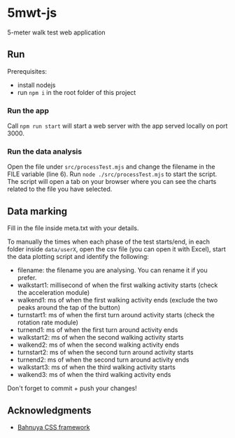 # 5mwt-js
5-meter walk test web application

## Run

Prerequisites:
- install nodejs
- run `npm i` in the root folder of this project

### Run the app
Call `npm run start` will start a web server with the app served locally on port 3000.

### Run the data analysis
Open the file under `src/processTest.mjs` and change the filename in the FILE variable (line 6). Run `node ./src/processTest.mjs` to start the script.
The script will open a tab on your browser where you can see the charts related to the file you have selected.

## Data marking
Fill in the file inside meta.txt with your details.

To manually the times when each phase of the test starts/end, in each folder inside `data/userX`, open the csv file (you can open it with Excel), start the data plotting script and identify the following:

- filename: the filename you are analysing. You can rename it if you prefer.
- walkstart1: millisecond of when the first walking activity starts (check the acceleration module)
- walkend1: ms of when the first walking activity ends (exclude the two peaks around the tap of the button)
- turnstart1: ms of when the first turn around activity starts (check the rotation rate module)
- turnend1: ms of when the first turn around activity ends
- walkstart2: ms of when the second walking activity starts
- walkend2: ms of when the second walking activity ends
- turnstart2: ms of when the second turn around activity starts
- turnend2: ms of when the second turn around activity ends
- walkstart3: ms of when the third walking activity starts
- walkend3: ms of when the third walking activity ends

Don't forget to commit + push your changes!


## Acknowledgments

- [Bahnuya CSS framework](https://hakanalpay.com/bahunya/)